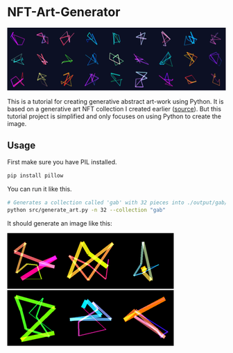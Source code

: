 # NFT-Art-Generator

![preview](images/mp_banner.png)

  This is a tutorial for creating generative abstract art-work using Python. It is based on a generative art NFT collection I created earlier ([source](https://github.com/gabrielmuller1/NFT-Art-Generator)). But this tutorial project is simplified and only focuses on using Python to create the image.

## Usage

First make sure you have PIL installed.

```bash
pip install pillow
```

You can run it like this.

```bash
# Generates a collection called 'gab' with 32 pieces into ./output/gab/
python src/generate_art.py -n 32 --collection "gab"
```

It should generate an image like this:

![example_image](output/gab/gab_image_5.png)![example_image](output/gab/gab_image_26.png)![example_image](output/gab/gab_image_29.png)![example image](output/gabri/gabri_image_31.png)![example image](output/gabriteste/gabriteste_image_3.png)![example image](output/gabriteste/gabriteste_image_31.png)


